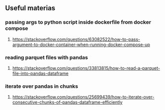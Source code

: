 ## Useful materias

### passing args to python script inside dockerfile from docker compose

1. https://stackoverflow.com/questions/63082522/how-to-pass-argument-to-docker-container-when-running-docker-compose-up

### reading parquet files with pandas

1. https://stackoverflow.com/questions/33813815/how-to-read-a-parquet-file-into-pandas-dataframe

### iterate over pandas in chunks

1. https://stackoverflow.com/questions/25699439/how-to-iterate-over-consecutive-chunks-of-pandas-dataframe-efficiently
